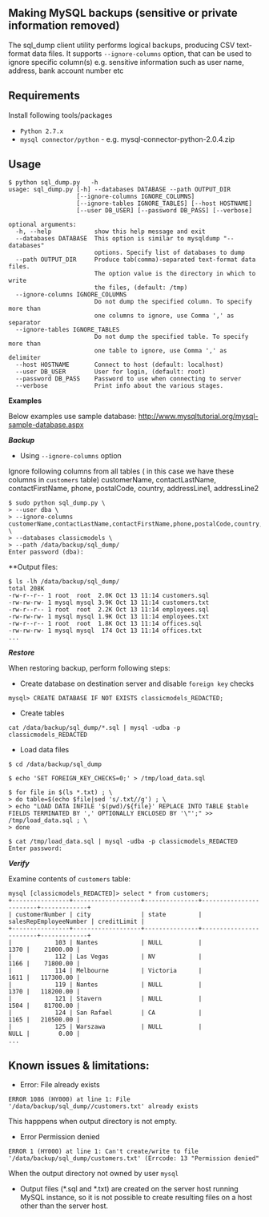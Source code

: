 ## Making MySQL backups (sensitive or private information removed)

The sql_dump client utility performs logical backups, producing CSV text-format data files. It supports `--ignore-columns` option, that can be used to ignore specific column(s) e.g. sensitive information such as user name, address, bank account number etc 

## Requirements
Install following tools/packages
* `Python 2.7.x`
* `mysql connector/python` - e.g. mysql-connector-python-2.0.4.zip

## Usage
```
$ python sql_dump.py   -h
usage: sql_dump.py [-h] --databases DATABASE --path OUTPUT_DIR
                   [--ignore-columns IGNORE_COLUMNS]
                   [--ignore-tables IGNORE_TABLES] [--host HOSTNAME]
                   [--user DB_USER] [--password DB_PASS] [--verbose]

optional arguments:
  -h, --help            show this help message and exit
  --databases DATABASE  This option is similar to mysqldump "--databases"
                        options. Specify list of databases to dump
  --path OUTPUT_DIR     Produce tab(comma)-separated text-format data files.
                        The option value is the directory in which to write
                        the files, (default: /tmp)
  --ignore-columns IGNORE_COLUMNS
                        Do not dump the specified column. To specify more than
                        one columns to ignore, use Comma ',' as separator
  --ignore-tables IGNORE_TABLES
                        Do not dump the specified table. To specify more than
                        one table to ignore, use Comma ',' as delimiter
  --host HOSTNAME       Connect to host (default: localhost)
  --user DB_USER        User for login, (default: root)
  --password DB_PASS    Password to use when connecting to server
  --verbose             Print info about the various stages.

```

**Examples**

Below examples use sample database: http://www.mysqltutorial.org/mysql-sample-database.aspx

***Backup***

* Using `--ignore-columns` option

Ignore following columns from all tables ( in this case we have these columns in `customers` table)
customerName, contactLastName, contactFirstName, phone, postalCode, country, addressLine1, addressLine2 

```
$ sudo python sql_dump.py \
> --user dba \
> --ignore-columns customerName,contactLastName,contactFirstName,phone,postalCode,country,addressLine1,addressLine2 \
> --databases classicmodels \
> --path /data/backup/sql_dump/
Enter password (dba):

```
**Output files:
```
$ ls -lh /data/backup/sql_dump/
total 208K
-rw-r--r-- 1 root  root  2.0K Oct 13 11:14 customers.sql
-rw-rw-rw- 1 mysql mysql 3.9K Oct 13 11:14 customers.txt
-rw-r--r-- 1 root  root  2.2K Oct 13 11:14 employees.sql
-rw-rw-rw- 1 mysql mysql 1.9K Oct 13 11:14 employees.txt
-rw-r--r-- 1 root  root  1.8K Oct 13 11:14 offices.sql
-rw-rw-rw- 1 mysql mysql  174 Oct 13 11:14 offices.txt
...
```
***Restore***

When restoring backup, perform following steps:
* Create database on destination server and disable `foreign key` checks
```
mysql> CREATE DATABASE IF NOT EXISTS classicmodels_REDACTED;
```
* Create tables 
```
cat /data/backup/sql_dump/*.sql | mysql -udba -p classicmodels_REDACTED
```
* Load data files
```
$ cd /data/backup/sql_dump

$ echo 'SET FOREIGN_KEY_CHECKS=0;' > /tmp/load_data.sql

$ for file in $(ls *.txt) ; \
> do table=$(echo $file|sed 's/.txt//g') ; \
> echo "LOAD DATA INFILE '$(pwd)/${file}' REPLACE INTO TABLE $table FIELDS TERMINATED BY ',' OPTIONALLY ENCLOSED BY '\"';" >> /tmp/load_data.sql ; \
> done

$ cat /tmp/load_data.sql | mysql -udba -p classicmodels_REDACTED
Enter password:
```

***Verify***

Examine contents of `customers` table:
```
mysql [classicmodels_REDACTED]> select * from customers;
+----------------+-------------------+---------------+------------------------+-------------+
| customerNumber | city              | state         | salesRepEmployeeNumber | creditLimit |
+----------------+-------------------+---------------+------------------------+-------------+
|            103 | Nantes            | NULL          |                   1370 |    21000.00 |
|            112 | Las Vegas         | NV            |                   1166 |    71800.00 |
|            114 | Melbourne         | Victoria      |                   1611 |   117300.00 |
|            119 | Nantes            | NULL          |                   1370 |   118200.00 |
|            121 | Stavern           | NULL          |                   1504 |    81700.00 |
|            124 | San Rafael        | CA            |                   1165 |   210500.00 |
|            125 | Warszawa          | NULL          |                   NULL |        0.00 |
...
```

## Known issues & limitations:
* Error: File already exists
```
ERROR 1086 (HY000) at line 1: File '/data/backup/sql_dump//customers.txt' already exists
```
This happpens when output directory is not empty.
* Error Permission denied
```
ERROR 1 (HY000) at line 1: Can't create/write to file '/data/backup/sql_dump/customers.txt' (Errcode: 13 "Permission denied"
```
When the output directory not owned by user `mysql`
* Output files (*.sql and *.txt) are created on the server host running MySQL instance, so it is not possible to create resulting files on a host other than the server host.
